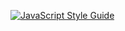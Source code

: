 [![JavaScript Style Guide](https://img.shields.io/badge/code%20style-standard-brightgreen.svg)](http://standardjs.com/)

